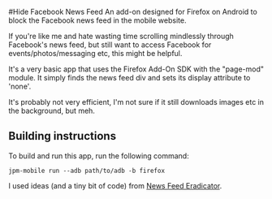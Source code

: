 #Hide Facebook News Feed
An add-on designed for Firefox on Android to block the Facebook news feed in the mobile website.

If you're like me and hate wasting time scrolling mindlessly through Facebook's news feed, but still want to access Facebook for events/photos/messaging etc, this might be helpful.

It's a very basic app that uses the Firefox Add-On SDK with the "page-mod" module. It simply finds the news feed div and sets its display attribute to 'none'. 

It's probably not very efficient, I'm not sure if it still downloads images etc in the background, but meh.

## Building instructions
To build and run this app, run the following command:

`jpm-mobile run --adb path/to/adb -b firefox`

I used ideas (and a tiny bit of code) from [News Feed Eradicator](https://github.com/jordwest/news-feed-eradicator/).
